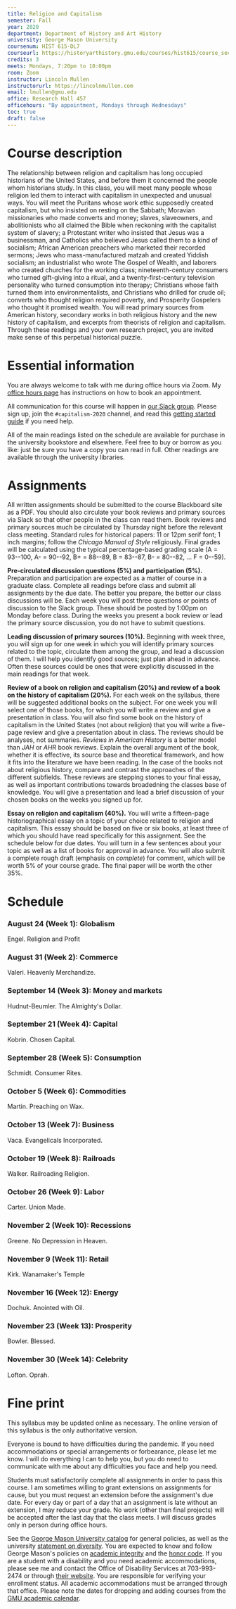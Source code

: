 ```yaml
---
title: Religion and Capitalism
semester: Fall
year: 2020
department: Department of History and Art History
university: George Mason University
coursenum: HIST 615-DL7
courseurl: https://historyarthistory.gmu.edu/courses/hist615/course_sections/52511
credits: 3
meets: Mondays, 7:20pm to 10:00pm
room: Zoom
instructor: Lincoln Mullen
instructorurl: https://lincolnmullen.com
email: lmullen@gmu.edu
office: Research Hall 457
officehours: "By appointment, Mondays through Wednesdays"
toc: true
draft: false
---
```


# Course description

The relationship between religion and capitalism has long occupied historians of the United States, and before them it concerned the people whom historians study. In this class, you will meet many people whose religion led them to interact with capitalism in unexpected and unusual ways. You will meet the Puritans whose work ethic supposedly created capitalism, but who insisted on resting on the Sabbath; Moravian missionaries who made converts and money; slaves, slaveowners, and abolitionists who all claimed the Bible when reckoning with the capitalist system of slavery; a Protestant writer who insisted that Jesus was a businessman, and Catholics who believed Jesus called them to a kind of socialism; African American preachers who marketed their recorded sermons; Jews who mass-manufactured matzah and created Yiddish socialism; an industrialist who wrote The Gospel of Wealth, and laborers who created churches for the working class; nineteenth-century consumers who turned gift-giving into a ritual, and a twenty-first-century television personality who turned consumption into therapy; Christians whose faith turned them into environmentalists, and Christians who drilled for crude oil; converts who thought religion required poverty, and Prosperity Gospelers who thought it promised wealth. You will read primary sources from American history, secondary works in both religious history and the new history of capitalism, and excerpts from theorists of religion and capitalism. Through these readings and your own research project, you are invited make sense of this perpetual historical puzzle.

# Essential information

You are always welcome to talk with me during office hours via Zoom. My [office hours page](/page/office-hours/) has instructions on how to book an appointment. 

All communication for this course will happen in [our Slack group](https://mason-dh-grad.slack.com/signup). Please sign up, join the `#capitalism-2020` channel, and read this [getting started guide](https://get.slack.help/hc/en-us/articles/218080037-Getting-started-for-new-users) if you need help.

All of the main readings listed on the schedule are available for purchase in the university bookstore and elsewhere. Feel free to buy or borrow as you like: just be sure you have a copy you can read in full. Other readings are available through the university libraries.

# Assignments 

All written assignments should be submitted to the course Blackboard site as a PDF. You should also circulate your book reviews and primary sources via Slack so that other people in the class can read them. Book reviews and primary sources much be circulated by Thursday night before the relevant class meeting. Standard rules for historical papers: 11 or 12pm serif font; 1 inch margins; follow the *Chicago Manual of Style* religiously. Final grades will be calculated using the typical percentage-based grading scale (A = 93--100, A- = 90--92, B+ = 88--89, B = 83--87, B- = 80--82, ... F = 0--59).

**Pre-circulated discussion questions (5%) and participation (5%).** Preparation and participation are expected as a matter of course in a graduate class. Complete all readings before class and submit all assignments by the due date. The better you prepare, the better our class discussions will be. Each week you will post three questions or points of discussion to the Slack group. These should be posted by 1:00pm on Monday before class. During the weeks you present a book review or lead the primary source discussion, you do not have to submit questions.

**Leading discussion of primary sources (10%).** Beginning with week three, you will sign up for one week in which you will identify primary sources related to the topic, circulate them among the group, and lead a discussion of them. I will help you identify good sources; just plan ahead in advance. Often these sources could be ones that were explicitly discussed in the main readings for that week.

**Review of a book on religion and capitalism (20%) and review of a book on the history of capitalism (20%).** For each week on the syllabus, there will be suggested additional books on the subject. For one week you will select one of those books, for which you will write a review and give a presentation in class. You will also find some book on the history of capitalism in the United States (not about religion) that you will write a five-page review and give a presentation about in class. The reviews should be analyses, not summaries. *Reviews in American History* is a better model than *JAH* or *AHR* book reviews. Explain the overall argument of the book, whether it is effective, its source base and theoretical framework, and how it fits into the literature we have been reading. In the case of the books not about religious history, compare and contrast the approaches of the different subfields. These reviews are stepping stones to your final essay, as well as important contributions towards broadedning the classes base of knowledge. You will give a presentation and lead a brief discussion of your chosen books on the weeks you signed up for.

**Essay on religion and capitalism (40%).** You will write a fifteen-page historiographical essay on a topic of your choice related to religion and capitalism. This essay should be based on five or six books, at least three of which you should have read specifically for this assignment. See the schedule below for due dates. You will turn in a few sentences about your topic as well as a list of books for approval in advance. You will also submit a complete rough draft (emphasis on *complete*) for comment, which will be worth 5% of your course grade. The final paper will be worth the other 35%.

# Schedule 

### August 24 (Week 1): Globalism

Engel. Religion and Profit

### August 31 (Week 2): Commerce

Valeri. Heavenly Merchandize.

### September 14 (Week 3): Money and markets

Hudnut-Beumler. The Almighty's Dollar.

### September 21 (Week 4): Capital

Kobrin. Chosen Capital.

### September 28 (Week 5): Consumption

Schmidt. Consumer Rites.

### October 5 (Week 6): Commodities

Martin. Preaching on Wax.

### October 13 (Week 7): Business

Vaca. Evangelicals Incorporated.

### October 19 (Week 8): Railroads

Walker. Railroading Religion.

### October 26 (Week 9): Labor

Carter. Union Made.

### November 2 (Week 10): Recessions

Greene. No Depression in Heaven.

### November 9 (Week 11): Retail

Kirk. Wanamaker's Temple

### November 16 (Week 12): Energy

Dochuk. Anointed with Oil.

### November 23 (Week 13): Prosperity

Bowler. Blessed.

### November 30 (Week 14): Celebrity

Lofton. Oprah.

# Fine print

This syllabus may be updated online as necessary. The online version of this syllabus is the only authoritative version.

Everyone is bound to have difficulties during the pandemic. If you need accommodations or special arrangements or forbearance, please let me know. I will do everything I can to help you, but you do need to communicate with me about any difficulties you face and help you need.

Students must satisfactorily complete all assignments in order to pass this course. I am sometimes willing to grant extensions on assignments for cause, but you must request an extension before the assignment's due date. For every day or part of a day that an assignment is late without an extension, I may reduce your grade. No work (other than final projects) will be accepted after the last day that the class meets. I will discuss grades only in person during office hours.

See the [George Mason University catalog](http://catalog.gmu.edu/) for general policies, as well as the university [statement on diversity](http://ctfe.gmu.edu/professional-development/mason-diversity-statement/). You are expected to know and follow George Mason's policies on [academic integrity](http://oai.gmu.edu/) and the [honor code](http://oai.gmu.edu/understanding-the-honor-code/). If you are a student with a disability and you need academic accommodations, please see me and contact the Office of Disability Services at 703-993-2474 or through [their website](http://ods.gmu.edu). You are responsible for verifying your enrollment status. All academic accommodations must be arranged through that office. Please note the dates for dropping and adding courses from the [GMU academic calendar](https://registrar.gmu.edu/calendars/fall_2020/).
